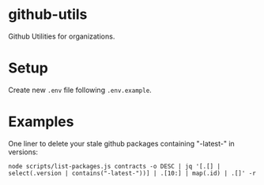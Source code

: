 # github-utils
Github Utilities for organizations.

# Setup

Create new `.env` file following `.env.example`.

# Examples

One liner to delete your stale github packages containing "-latest-" in versions:

```
node scripts/list-packages.js contracts -o DESC | jq '[.[] | select(.version | contains("-latest-"))] | .[10:] | map(.id) | .[]' -r
```
